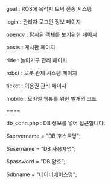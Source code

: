 goal : ROS에 목적지 토픽 전송 시스템

login : 관리자 로그인 정보 페이지

opencv : 탐지된 객체를 보기위한 페이지

posts : 게시판 페이지

ride : 놀이기구 관리 페이지

robot : 로봇 관제 시스템 페이지

ticket : 이용권 관리 페이지

mobile : 모바일 웹뷰를 위한 별개의 코드

====

db_conn.php : DB 정보를 넣어 접근합니다.

$servername = "DB 호스트명";

$username = "DB 사용자명";

$password = "DB 암호";

$dbname = "데이터베이스명";
